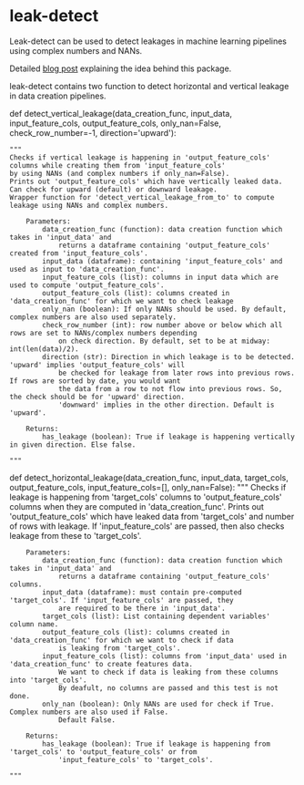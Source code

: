 # leak-detect
Leak-detect can be used to detect leakages in machine learning pipelines using complex numbers and NANs.

Detailed [blog post](https://towardsdatascience.com/detecting-data-leakage-in-ml-pipelines-using-nans-and-complex-numbers-66a066116b40) explaining the idea behind this package.
  
leak-detect contains two function to detect horizontal and vertical leakage in data creation pipelines.

def detect_vertical_leakage(data_creation_func, input_data, input_feature_cols, output_feature_cols, only_nan=False,
                            check_row_number=-1, direction='upward'):

    """
    Checks if vertical leakage is happening in 'output_feature_cols' columns while creating them from 'input_feature_cols'
    by using NANs (and complex numbers if only_nan=False).
    Prints out 'output_feature_cols' which have vertically leaked data. Can check for upward (default) or downward leakage.
    Wrapper function for 'detect_vertical_leakage_from_to' to compute leakage using NANs and complex numbers.

        Parameters:
            data_creation_func (function): data creation function which takes in 'input_data' and 
                returns a dataframe containing 'output_feature_cols' created from 'input_feature_cols'.
            input_data (dataframe): containing 'input_feature_cols' and used as input to 'data_creation_func'.
            input_feature_cols (list): columns in input data which are used to compute 'output_feature_cols'.
            output_feature_cols (list): columns created in 'data_creation_func' for which we want to check leakage
            only_nan (boolean): If only NANs should be used. By default, complex numbers are also used separately. 
            check_row_number (int): row number above or below which all rows are set to NANs/complex numbers depending 
                on check direction. By default, set to be at midway: int(len(data)/2).
            direction (str): Direction in which leakage is to be detected. 'upward' implies 'output_feature_cols' will 
                be checked for leakage from later rows into previous rows. If rows are sorted by date, you would want 
                the data from a row to not flow into previous rows. So, the check should be for 'upward' direction.
                'downward' implies in the other direction. Default is 'upward'.

        Returns: 
            has_leakage (boolean): True if leakage is happening vertically in given direction. Else false.

    """


def detect_horizontal_leakage(data_creation_func, input_data, target_cols, output_feature_cols, input_feature_cols=[], 
                              only_nan=False):
    """
    Checks if leakage is happening from 'target_cols' columns to 'output_feature_cols' columns when they are computed
    in 'data_creation_func'.
    Prints out 'output_feature_cols' which have leaked data from 'target_cols' and number of rows with leakage.
    If 'input_feature_cols' are passed, then also checks leakage from these to 'target_cols'.

        Parameters:
            data_creation_func (function): data creation function which takes in 'input_data' and 
                returns a dataframe containing 'output_feature_cols' columns.
            input_data (dataframe): must contain pre-computed 'target_cols'. If 'input_feature_cols' are passed, they
                are required to be there in 'input_data'.
            target_cols (list): List containing dependent variables' column name.
            output_feature_cols (list): columns created in 'data_creation_func' for which we want to check if data 
                is leaking from 'target_cols'.
            input_feature_cols (list): columns from 'input_data' used in 'data_creation_func' to create features data. 
                We want to check if data is leaking from these columns into 'target_cols'. 
                By deafult, no columns are passed and this test is not done.
            only_nan (boolean): Only NANs are used for check if True. Complex numbers are also used if False.
                Default False.

        Returns:
            has_leakage (boolean): True if leakage is happening from 'target_cols' to 'output_feature_cols' or from
                'input_feature_cols' to 'target_cols'.
                
    """
